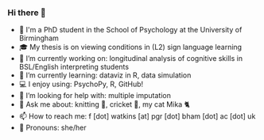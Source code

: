 ### Hi there 👋

- 👩 I'm a PhD student in the School of Psychology at the University of Birmingham 
- 🎓 My thesis is on viewing conditions in (L2) sign language learning
- 🔭 I’m currently working on: longitudinal analysis of cognitive skills in BSL/English interpreting students 
- 🌱 I’m currently learning: dataviz in R, data simulation
- 💻 I enjoy using: PsychoPy, R, GitHub! 
- 🤔 I’m looking for help with: multiple imputation
- 💬 Ask me about: knitting 🧶, cricket 🏏, my cat Mika 🐈 
- 📫 How to reach me: f [dot] watkins [at] pgr [dot] bham [dot] ac [dot] uk 
- 🌈 Pronouns: she/her

<!--
**freyawatkins/freyawatkins** is a ✨ _special_ ✨ repository because its `README.md` (this file) appears on your GitHub profile.

Here are some ideas to get you started:

- 🔭 I’m currently working on ...
- 🌱 I’m currently learning ...
- 👯 I’m looking to collaborate on ...
- 🤔 I’m looking for help with ...
- 💬 Ask me about ...
- 📫 How to reach me: ...
- 😄 Pronouns: ...
- ⚡ Fun fact: ...
-->
